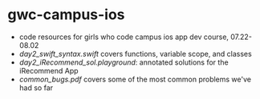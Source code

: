 # gwc-campus-ios
- code resources for girls who code campus ios app dev course, 07.22-08.02
- *day2_swift_syntax.swift* covers functions, variable scope, and classes
- *day2_iRecommend_sol.playground*: annotated solutions for the iRecommend App
- *common_bugs.pdf* covers some of the most common problems we've had so far
